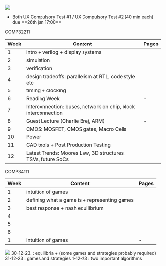 
![](https://i.imgur.com/7i1wOXV.png)
- Both UX Compulsory Test #1 / UX Compulsory Test #2 (40 min each) due ==26th jan 17:00==

COMP32211

| Week | Content                                                        | Pages |
| ---- | -------------------------------------------------------------- | ----- |
| 1    | intro + verilog + display systems                              |       |
| 2    | simulation                                                     |       |
| 3    | verification                                                   |       |
| 4    | design tradeoffs: parallelism at RTL, code style etc           |       |
| 5    | timing + clocking                                              |       |
| 6    | Reading Week                                                   | -     |
| 7    | Interconnection: buses, network on chip, block interconnection |       |
| 8    | Guest Lecture (Charlie Brej, ARM)                              | -      |
| 9    | CMOS: MOSFET, CMOS gates, Macro Cells                          |       |
| 10   | Power                                                          |       |
| 11   | CAD tools + Post Production Testing                            |       |
| 12     | Latest Trends: Moores Law, 3D structures, TSVs, future SoCs   |       |


COMP34111

| Week | Content | Pages |
| ---- | ---- | ---- |
| 1 | intuition of games |  |
| 2 | defining what a game is + representing games |  |
| 3 | best response + nash equilibrium |  |
| 4 |  |  |
| 5 |  |  |
| 6 |  |  |
1 | intuition of games | - |

![](https://i.imgur.com/YZf3A1J.png)
30-12-23. : equilibria + (some games and strategies probably required)
31-12-23 : games and strategies
1-12-23 : two important algorithms